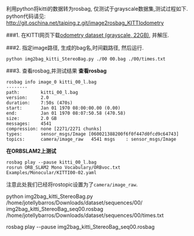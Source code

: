 利用python将kitti的数据转为rosbag, 仅测试于grayscale数据集,测试过程如下. 
python代码请见:
http://git.oschina.net/taiping.z.git/image2rosbag_KITTIodometry

###1. 在KITTI网页下载[odometry dataset (grayscale, 22GB)](http://www.cvlibs.net/datasets/kitti/eval_odometry.php), 并解压. 

###2. 指定image路径, 生成的bag名,时间戳路径, 然后运行.
```
python img2bag_kitti_StereoBag.py ./00 00.bag ./00/times.txt
```
###3. 查看rosbag,并测试结果
**查看rosbag**
```
rosbag info image_0 kitti_00_l.bag
--------
path:        kitti_00_l.bag
version:     2.0
duration:    7:50s (470s)
start:       Jan 01 1970 08:00:00.00 (0.00)
end:         Jan 01 1970 08:07:50.58 (470.58)
size:        2.0 GB
messages:    4541
compression: none [2271/2271 chunks]
types:       sensor_msgs/Image [060021388200f6f0f447d0fcd9c64743]
topics:      camera/image_raw   4541 msgs    : sensor_msgs/Image
```
**在ORBSLAM2上测试**
```
rosbag play --pause kitti_00_l.bag
rosrun ORB_SLAM2 Mono Vocabulary/ORBvoc.txt Examples/Monocular/KITTI00-02.yaml 
```
注意此处我们已经将rostopic设置为了```camera/image_raw```.

python img2bag_kitti_StereoBag.py /home/jotellybarros/Downloads/dataset/sequences/00/ img2bag_kitti_StereoBag_seq00.rosbag /home/jotellybarros/Downloads/dataset/sequences/00/times.txt

rosbag play --pause img2bag_kitti_StereoBag_seq00.rosbag 
